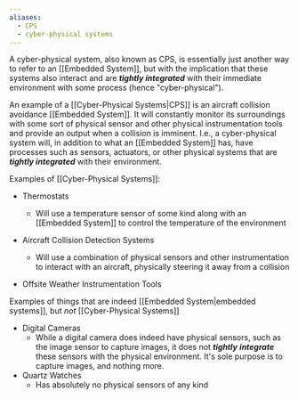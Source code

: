 ```yaml
---
aliases:
  - CPS
  - cyber-physical systems
---
```

A cyber-physical system, also known as CPS, is essentially just another way to refer to an [[Embedded System]], but with the implication that these systems also interact and are ***tightly integrated*** with their immediate environment with some process (hence "cyber-physical"). 

An example of a [[Cyber-Physical Systems|CPS]] is an aircraft collision avoidance [[Embedded System]]. It will constantly monitor its surroundings with some sort of physical sensor and other physical instrumentation tools and provide an output when a collision is imminent. I.e., a cyber-physical system will, in addition to what an [[Embedded System]] has, have processes such as sensors, actuators, or other physical systems that are ***tightly integrated*** with their environment.

Examples of [[Cyber-Physical Systems]]:
- Thermostats
	- Will use a temperature sensor of some kind along with an [[Embedded System]] to control the temperature of the environment

- Aircraft Collision Detection Systems
	- Will use a combination of physical sensors and other instrumentation to interact with an aircraft, physically steering it away from a collision

- Offsite Weather Instrumentation Tools

Examples of things that are indeed [[Embedded System|embedded systems]], but *not* [[Cyber-Physical Systems]]

- Digital Cameras
	- While a digital camera does indeed have physical sensors, such as the image sensor to capture images, it does not ***tightly*** ***integrate*** these sensors with the physical environment. It's sole purpose is to capture images, and nothing more.
- Quartz Watches
	- Has absolutely no physical sensors of any kind

